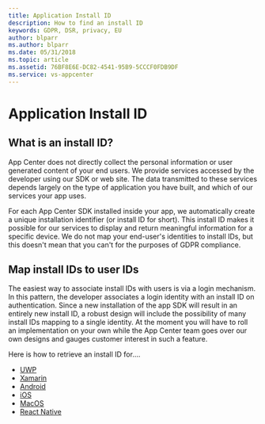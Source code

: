 ```yaml
---
title: Application Install ID 
description: How to find an install ID 
keywords: GDPR, DSR, privacy, EU
author: blparr
ms.author: blparr
ms.date: 05/31/2018 
ms.topic: article 
ms.assetid: 76BF8E6E-DC82-4541-95B9-5CCCF0FDB9DF
ms.service: vs-appcenter
---
```


# Application Install ID

## What is an install ID?

App Center does not directly collect the personal information or user generated content of your end users. We provide services accessed by the developer using our SDK or web site. The data transmitted to these services depends largely on the type of application you have built, and which of our services your app uses.

For each App Center SDK installed inside your app, we automatically create a unique installation identifier (or install ID for short). This install ID makes it possible for our services to display and return meaningful information for a specific device. We do not map your end-user's identities to install IDs, but this doesn't mean that you can't for the purposes of GDPR compliance.

## Map install IDs to user IDs

The easiest way to associate install IDs with users is via a login mechanism. In this pattern, the developer associates a login identity with an install ID on authentication. Since a new installation of the app SDK will result in an entirely new install ID, a robust design will include the possibility of many install IDs mapping to a single identity. At the moment you will have to roll an implementation on your own while the App Center team goes over our own designs and gauges customer interest in such a feature.

Here is how to retrieve an install ID for....

* [UWP](https://docs.microsoft.com/appcenter/sdk/other-apis/uwp#identify-installations)
* [Xamarin](https://docs.microsoft.com/appcenter/sdk/other-apis/xamarin#identify-installations)
* [Android](https://docs.microsoft.com/appcenter/sdk/other-apis/android#identify-installations)
* [iOS](https://docs.microsoft.com/appcenter/sdk/other-apis/ios#identify-installations)
* [MacOS](https://docs.microsoft.com/appcenter/sdk/other-apis/macos#identify-installations)
* [React Native](https://docs.microsoft.com/appcenter/sdk/other-apis/react-native#identify-installations)

